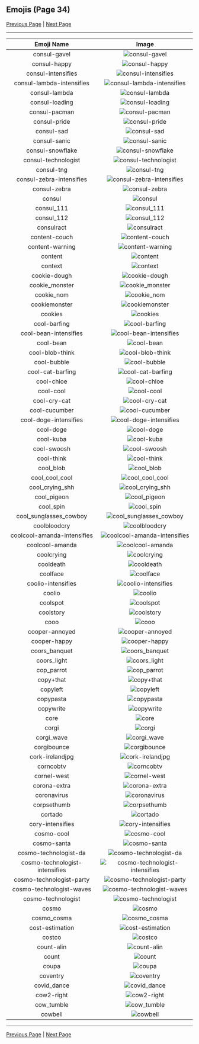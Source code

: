 
## Emojis (Page 34)

[Previous Page](/docs/hc/page-c-0033.md)
  | [Next Page](/docs/hc/page-c-0035.md)

<hr />

|Emoji Name|Image|
| :-: | :-: |
|consul-gavel| ![consul-gavel](/emojis/hc/consul-gavel.png)|
|consul-happy| ![consul-happy](/emojis/hc/consul-happy.png)|
|consul-intensifies| ![consul-intensifies](/emojis/hc/consul-intensifies.gif)|
|consul-lambda-intensifies| ![consul-lambda-intensifies](/emojis/hc/consul-lambda-intensifies.gif)|
|consul-lambda| ![consul-lambda](/emojis/hc/consul-lambda.png)|
|consul-loading| ![consul-loading](/emojis/hc/consul-loading.png)|
|consul-pacman| ![consul-pacman](/emojis/hc/consul-pacman.gif)|
|consul-pride| ![consul-pride](/emojis/hc/consul-pride.png)|
|consul-sad| ![consul-sad](/emojis/hc/consul-sad.png)|
|consul-sanic| ![consul-sanic](/emojis/hc/consul-sanic.png)|
|consul-snowflake| ![consul-snowflake](/emojis/hc/consul-snowflake.png)|
|consul-technologist| ![consul-technologist](/emojis/hc/consul-technologist.png)|
|consul-tng| ![consul-tng](/emojis/hc/consul-tng.png)|
|consul-zebra-intensifies| ![consul-zebra-intensifies](/emojis/hc/consul-zebra-intensifies.gif)|
|consul-zebra| ![consul-zebra](/emojis/hc/consul-zebra.png)|
|consul| ![consul](/emojis/hc/consul.png)|
|consul_111| ![consul_111](/emojis/hc/consul_111.png)|
|consul_112| ![consul_112](/emojis/hc/consul_112.png)|
|consulract| ![consulract](/emojis/hc/consulract.png)|
|content-couch| ![content-couch](/emojis/hc/content-couch.png)|
|content-warning| ![content-warning](/emojis/hc/content-warning.png)|
|content| ![content](/emojis/hc/content.png)|
|context| ![context](/emojis/hc/context.png)|
|cookie-dough| ![cookie-dough](/emojis/hc/cookie-dough.png)|
|cookie_monster| ![cookie_monster](/emojis/hc/cookie_monster.png)|
|cookie_nom| ![cookie_nom](/emojis/hc/cookie_nom.gif)|
|cookiemonster| ![cookiemonster](/emojis/hc/cookiemonster.gif)|
|cookies| ![cookies](/emojis/hc/cookies.png)|
|cool-barfing| ![cool-barfing](/emojis/hc/cool-barfing.png)|
|cool-bean-intensifies| ![cool-bean-intensifies](/emojis/hc/cool-bean-intensifies.gif)|
|cool-bean| ![cool-bean](/emojis/hc/cool-bean.png)|
|cool-blob-think| ![cool-blob-think](/emojis/hc/cool-blob-think.png)|
|cool-bubble| ![cool-bubble](/emojis/hc/cool-bubble.gif)|
|cool-cat-barfing| ![cool-cat-barfing](/emojis/hc/cool-cat-barfing.png)|
|cool-chloe| ![cool-chloe](/emojis/hc/cool-chloe.jpg)|
|cool-cool| ![cool-cool](/emojis/hc/cool-cool.gif)|
|cool-cry-cat| ![cool-cry-cat](/emojis/hc/cool-cry-cat.png)|
|cool-cucumber| ![cool-cucumber](/emojis/hc/cool-cucumber.png)|
|cool-doge-intensifies| ![cool-doge-intensifies](/emojis/hc/cool-doge-intensifies.gif)|
|cool-doge| ![cool-doge](/emojis/hc/cool-doge.gif)|
|cool-kuba| ![cool-kuba](/emojis/hc/cool-kuba.png)|
|cool-swoosh| ![cool-swoosh](/emojis/hc/cool-swoosh.png)|
|cool-think| ![cool-think](/emojis/hc/cool-think.png)|
|cool_blob| ![cool_blob](/emojis/hc/cool_blob.png)|
|cool_cool_cool| ![cool_cool_cool](/emojis/hc/cool_cool_cool.gif)|
|cool_crying_shh| ![cool_crying_shh](/emojis/hc/cool_crying_shh.png)|
|cool_pigeon| ![cool_pigeon](/emojis/hc/cool_pigeon.gif)|
|cool_spin| ![cool_spin](/emojis/hc/cool_spin.gif)|
|cool_sunglasses_cowboy| ![cool_sunglasses_cowboy](/emojis/hc/cool_sunglasses_cowboy.png)|
|coolbloodcry| ![coolbloodcry](/emojis/hc/coolbloodcry.png)|
|coolcool-amanda-intensifies| ![coolcool-amanda-intensifies](/emojis/hc/coolcool-amanda-intensifies.gif)|
|coolcool-amanda| ![coolcool-amanda](/emojis/hc/coolcool-amanda.gif)|
|coolcrying| ![coolcrying](/emojis/hc/coolcrying.png)|
|cooldeath| ![cooldeath](/emojis/hc/cooldeath.png)|
|coolface| ![coolface](/emojis/hc/coolface.png)|
|coolio-intensifies| ![coolio-intensifies](/emojis/hc/coolio-intensifies.gif)|
|coolio| ![coolio](/emojis/hc/coolio.png)|
|coolspot| ![coolspot](/emojis/hc/coolspot.png)|
|coolstory| ![coolstory](/emojis/hc/coolstory.png)|
|cooo| ![cooo](/emojis/hc/cooo.png)|
|cooper-annoyed| ![cooper-annoyed](/emojis/hc/cooper-annoyed.png)|
|cooper-happy| ![cooper-happy](/emojis/hc/cooper-happy.png)|
|coors_banquet| ![coors_banquet](/emojis/hc/coors_banquet.jpg)|
|coors_light| ![coors_light](/emojis/hc/coors_light.png)|
|cop_parrot| ![cop_parrot](/emojis/hc/cop_parrot.gif)|
|copy+that| ![copy+that](/emojis/hc/copy+that.png)|
|copyleft| ![copyleft](/emojis/hc/copyleft.png)|
|copypasta| ![copypasta](/emojis/hc/copypasta.png)|
|copywrite| ![copywrite](/emojis/hc/copywrite.png)|
|core| ![core](/emojis/hc/core.png)|
|corgi| ![corgi](/emojis/hc/corgi.gif)|
|corgi_wave| ![corgi_wave](/emojis/hc/corgi_wave.png)|
|corgibounce| ![corgibounce](/emojis/hc/corgibounce.gif)|
|cork-irelandjpg| ![cork-irelandjpg](/emojis/hc/cork-irelandjpg.png)|
|corncobtv| ![corncobtv](/emojis/hc/corncobtv.png)|
|cornel-west| ![cornel-west](/emojis/hc/cornel-west.png)|
|corona-extra| ![corona-extra](/emojis/hc/corona-extra.png)|
|coronavirus| ![coronavirus](/emojis/hc/coronavirus.png)|
|corpsethumb| ![corpsethumb](/emojis/hc/corpsethumb.png)|
|cortado| ![cortado](/emojis/hc/cortado.png)|
|cory-intensifies| ![cory-intensifies](/emojis/hc/cory-intensifies.gif)|
|cosmo-cool| ![cosmo-cool](/emojis/hc/cosmo-cool.png)|
|cosmo-santa| ![cosmo-santa](/emojis/hc/cosmo-santa.png)|
|cosmo-technologist-da| ![cosmo-technologist-da](/emojis/hc/cosmo-technologist-da.png)|
|cosmo-technologist-intensifies| ![cosmo-technologist-intensifies](/emojis/hc/cosmo-technologist-intensifies.gif)|
|cosmo-technologist-party| ![cosmo-technologist-party](/emojis/hc/cosmo-technologist-party.gif)|
|cosmo-technologist-waves| ![cosmo-technologist-waves](/emojis/hc/cosmo-technologist-waves.gif)|
|cosmo-technologist| ![cosmo-technologist](/emojis/hc/cosmo-technologist.png)|
|cosmo| ![cosmo](/emojis/hc/cosmo.png)|
|cosmo_cosma| ![cosmo_cosma](/emojis/hc/cosmo_cosma.png)|
|cost-estimation| ![cost-estimation](/emojis/hc/cost-estimation.png)|
|costco| ![costco](/emojis/hc/costco.png)|
|count-alin| ![count-alin](/emojis/hc/count-alin.png)|
|count| ![count](/emojis/hc/count.jpg)|
|coupa| ![coupa](/emojis/hc/coupa.png)|
|coventry| ![coventry](/emojis/hc/coventry.png)|
|covid_dance| ![covid_dance](/emojis/hc/covid_dance.gif)|
|cow2-right| ![cow2-right](/emojis/hc/cow2-right.png)|
|cow_tumble| ![cow_tumble](/emojis/hc/cow_tumble.png)|
|cowbell| ![cowbell](/emojis/hc/cowbell.png)|

<hr/>

[Previous Page](/docs/hc/page-c-0033.md)
  | [Next Page](/docs/hc/page-c-0035.md)